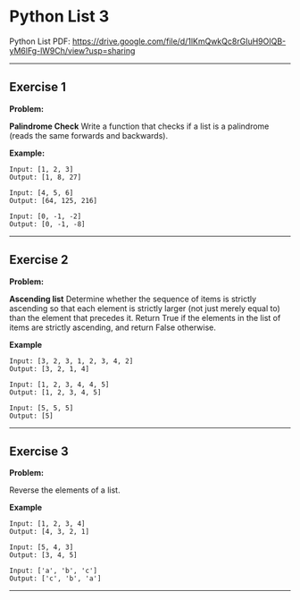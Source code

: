 # Python List 3

Python List PDF:
https://drive.google.com/file/d/1lKmQwkQc8rGIuH9OIQB-yM6lFg-lW9Ch/view?usp=sharing


---

## Exercise 1

**Problem:**

**Palindrome Check**
Write a function that checks if a list is a palindrome (reads the same forwards and backwards).

**Example:**

 	Input: [1, 2, 3]
	Output: [1, 8, 27]
	
	Input: [4, 5, 6]
	Output: [64, 125, 216]
	
	Input: [0, -1, -2]
	Output: [0, -1, -8]


---

## Exercise 2

**Problem:**

**Ascending list**
Determine whether the sequence of items is strictly ascending so that each element is strictly larger (not just merely equal to) than the element that precedes it. 
Return True if the elements in the list of items are strictly ascending, and return False otherwise.


**Example**
	
	Input: [3, 2, 3, 1, 2, 3, 4, 2]
	Output: [3, 2, 1, 4]
	
	Input: [1, 2, 3, 4, 4, 5]
	Output: [1, 2, 3, 4, 5]
	
	Input: [5, 5, 5]
	Output: [5]

---

## Exercise 3

**Problem:**

Reverse the elements of a list.

**Example**

	Input: [1, 2, 3, 4]
	Output: [4, 3, 2, 1]
	
	Input: [5, 4, 3]
	Output: [3, 4, 5]
	
	Input: ['a', 'b', 'c']
	Output: ['c', 'b', 'a']

---

